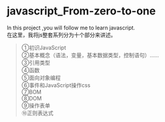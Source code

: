 
# javascript_From-zero-to-one  
In this project ,you will follow me to learn javascript.   
在这里，我将js整套系列分为十个部分来讲述。    
>①初识JavaScript        
②基本概念（语法，变量，基本数据类型，控制语句）……      
③引用类型    
④函数    
⑤面向对象编程      
⑥事件和JavaScript操作css    
⑦BOM                         
⑧DOM    
⑨操作表单   
⑩正则表达式   
